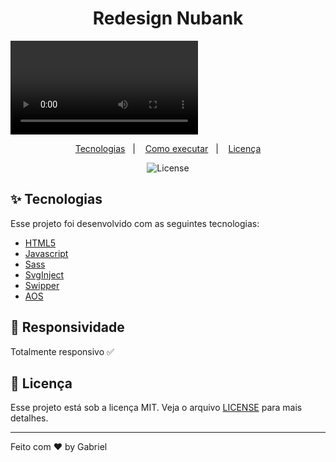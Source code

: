 <h1 align="center">Redesign Nubank</h1>

<video src="./video/Project Nubank - Google Chrome 2021-11-18 12-44-53.mp4" autoplay></video>


<p align="center">
  <a href="#-tecnologias">Tecnologias</a>&nbsp;&nbsp;&nbsp;|&nbsp;&nbsp;&nbsp;
  <a href="#-como-executar">Como executar</a>&nbsp;&nbsp;&nbsp;|&nbsp;&nbsp;&nbsp;
  <a href="#-licença">Licença</a>
</p>

<p align="center">
  <img alt="License" src="https://img.shields.io/static/v1?label=license&message=MIT&color=8257E5&labelColor=000000">
</p>

## ✨ Tecnologias

Esse projeto foi desenvolvido com as seguintes tecnologias:

- [HTML5](https://www.w3schools.com/TAGS/default.ASP)
- [Javascript](https://www.w3schools.com/js/default.asp)
- [Sass](https://sass-lang.com/)
- [SvgInject](https://github.com/iconfu/svg-inject)
- [Swipper](https://swiperjs.com/)
- [AOS](https://michalsnik.github.io/aos/)



## 📱 Responsividade
  
Totalmente responsivo ✅

## 📄 Licença

Esse projeto está sob a licença MIT. Veja o arquivo [LICENSE](LICENSE) para mais detalhes.

---

Feito com ♥ by Gabriel